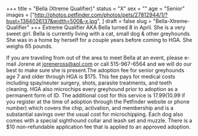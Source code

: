 +++
title = "Bella (Xtreme Qualifier)"
status = "X"
sex = ""
age = "Senior"
images = ["http://photos.petfinder.com/photos/pets/27812944/1/?bust=1384026137&width=500&-x.jpg",
]
draft = false
slug = "Bella-Xtreme-Qualifier"
+++
Extreme Qualifier AKA Bella turned 8 in April. She is a very sweet girl. Bella is currently living with a cat, small dog & other greyhounds. She was in a home by herself for a couple years before coming to HGA. She weighs 65 pounds.

If you are traveling from out of the area to meet Bella at an event, please e-mail Jorene at joreneross@aol.com or call 515-967-6564 and we will do our best to make sure she is present.The adoption fee for senior greyhounds age 7 and older  through HGA is $175. This fee pays for medical costs including spay/neuter surgery, shots, parasite treatments, and teeth cleaning. HGA also microchips every greyhound prior to adoption as a permanent form of ID. The additional cost for this service is $17.99 ($10.99 if you register at the time of adoption through the Petfinder website or phone number) which covers the chip, activation, and membership and is a substantial savings over the usual cost for microchipping. Each dog also comes with a special sighthound collar and leash set and muzzle. There is a $10 non-refundable application fee that is applied to an approved adoption.
